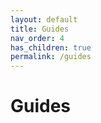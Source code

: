 ```yaml
---
layout: default
title: Guides
nav_order: 4
has_children: true
permalink: /guides
---
```


# Guides
 
